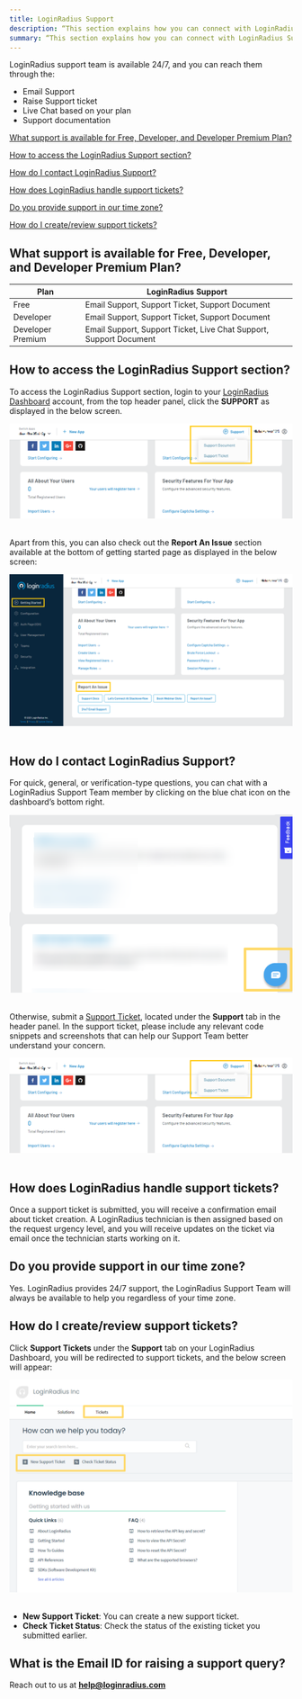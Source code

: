 ```yaml
---
title: LoginRadius Support
description: “This section explains how you can connect with LoginRadius Support”
summary: “This section explains how you can connect with LoginRadius Support”
---
```


LoginRadius support team is available 24/7, and you can reach them through the:

- Email Support 
- Raise Support ticket
- Live Chat based on your plan
- Support documentation

[What support is available for Free, Developer, and Developer Premium Plan?](#what-support-is-available-for-free-developer-and-developer-premium-plan)

[How to access the LoginRadius Support section?](#how-to-access-the-loginradius-support-section)

[How do I contact LoginRadius Support?](#how-do-i-contact-loginradius-support)

[How does LoginRadius handle support tickets?](#how-does-loginradius-handle-support-tickets)

[Do you provide support in our time zone?](#do-you-provide-support-in-our-time-zone)

[How do I create/review support tickets?](#how-do-i-createreview-support-tickets)


## What support is available for Free, Developer, and Developer Premium Plan?

| **Plan** | **LoginRadius Support** |
| ----------------- | ------------------- |
| Free              | Email Support, Support Ticket, Support Document |
| Developer         | Email Support, Support Ticket, Support Document |
| Developer Premium | Email Support, Support Ticket, Live Chat Support, Support Document |


## How to access the LoginRadius Support section?
To access the LoginRadius Support section, login to your [LoginRadius Dashboard](https://dashboard.loginradius.com/dashboard) account, from the top header panel, click the **SUPPORT** as displayed in the below screen.



<div style="text-align:center">
  <img src="../assets/faq/support.png" alt="LoginRadius Support" />
</div>
<br/>

Apart from this, you can also check out the **Report An Issue** section available at the bottom of getting started page as displayed in the below screen:



<div style="text-align:center">
  <img src="../assets/faq/need-help.png" alt="LoginRadius Support" />
</div>
<br/>


## How do I contact LoginRadius Support?
For quick, general, or verification-type questions, you can chat with a LoginRadius Support Team member by clicking on the blue chat icon on the dashboard’s bottom right.



<div style="text-align:center">
  <img src="../assets/faq/live-chat.png" alt="LoginRadius Support" />
</div>
<br/>

Otherwise, submit a [Support Ticket](https://loginradiusassist.freshdesk.com/customer/login), located under the **Support** tab in the header panel. In the support ticket, please include any relevant code snippets and screenshots that can help our Support Team better understand your concern.


<div style="text-align:center">
  <img src="../assets/faq/support.png" alt="LoginRadius Support" />
</div>
<br/>

## How does LoginRadius handle support tickets?
Once a support ticket is submitted, you will receive a confirmation email about ticket creation. A LoginRadius technician is then assigned based on the request urgency level, and you will receive updates on the ticket via email once the technician starts working on it.

## Do you provide support in our time zone?
Yes. LoginRadius provides 24/7 support, the LoginRadius Support Team will always be available to help you regardless of your time zone.


## How do I create/review support tickets?
Click **Support Tickets** under the **Support** tab on your LoginRadius Dashboard, you will be redirected to support tickets, and the below screen will appear: 



<div style="text-align:center">
  <img src="../assets/faq/freshdesk.png" alt="LoginRadius Support" />
</div>
<br/>

- **New Support Ticket**: You can create a new support ticket.
- **Check Ticket Status**: Check the status of the existing ticket you submitted earlier.


## What is the Email ID for raising a support query?
Reach out to us at **help@loginradius.com**